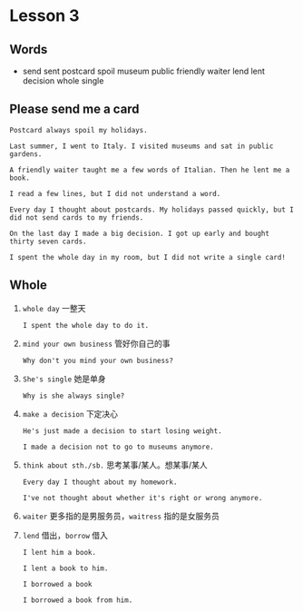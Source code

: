 # Lesson 3

## Words

- send sent postcard spoil museum public friendly waiter lend lent decision whole single

## Please send me a card

```
Postcard always spoil my holidays.

Last summer, I went to Italy. I visited museums and sat in public gardens.

A friendly waiter taught me a few words of Italian. Then he lent me a book.

I read a few lines, but I did not understand a word.

Every day I thought about postcards. My holidays passed quickly, but I did not send cards to my friends.

On the last day I made a big decision. I got up early and bought thirty seven cards.

I spent the whole day in my room, but I did not write a single card!
```

## Whole

1. `whole day` 一整天

   ```
   I spent the whole day to do it.
   ```

2. `mind your own business` 管好你自己的事

   ```
   Why don't you mind your own business?
   ```

3. `She's single` 她是单身

   ```
   Why is she always single?
   ```

4. `make a decision` 下定决心

   ```
   He's just made a decision to start losing weight.

   I made a decision not to go to museums anymore.
   ```

5. `think about sth./sb.` 思考某事/某人。想某事/某人

   ```
   Every day I thought about my homework.

   I've not thought about whether it's right or wrong anymore.
   ```

6. `waiter` 更多指的是男服务员，`waitress` 指的是女服务员

7. `lend` 借出，`borrow` 借入

   ```
   I lent him a book.

   I lent a book to him.
   ```

   ```
   I borrowed a book

   I borrowed a book from him.
   ```
